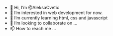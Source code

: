 - 👋 Hi, I’m @AleksaCvetic
- 👀 I’m interested in web development for now.
- 🌱 I’m currently learning html, css and javascript
- 💞️ I’m looking to collaborate on ...
- 📫 How to reach me ...

<!---
AleksaCvetic/AleksaCvetic is a ✨ special ✨ repository because its `README.md` (this file) appears on your GitHub profile.
You can click the Preview link to take a look at your changes.
--->
